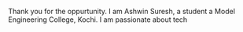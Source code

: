 Thank you for the oppurtunity. I am Ashwin Suresh, a student a Model Engineering College, Kochi. I am passionate about tech